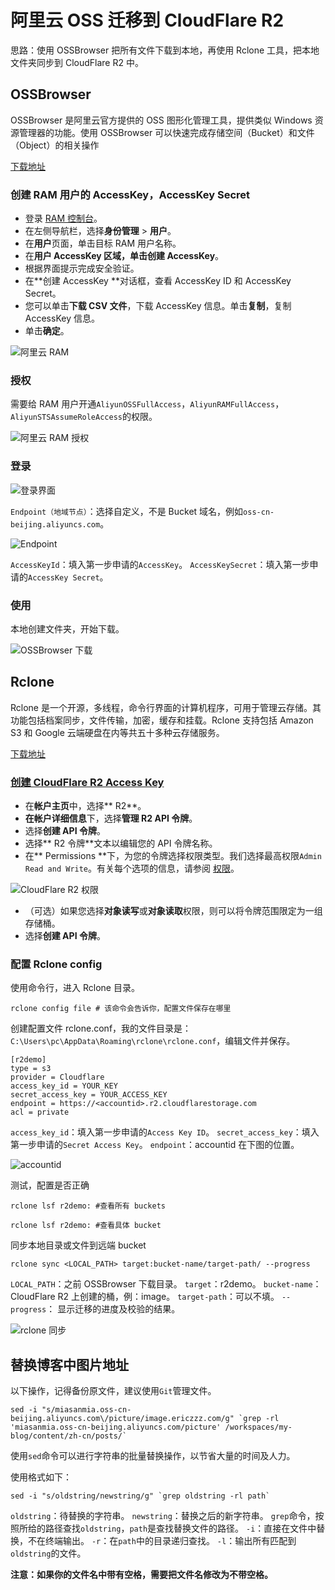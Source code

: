 # 阿里云 OSS 迁移到 CloudFlare R2


思路：使用 OSSBrowser 把所有文件下载到本地，再使用 Rclone 工具，把本地文件夹同步到 CloudFlare R2 中。

## OSSBrowser

OSSBrowser 是阿里云官方提供的 OSS 图形化管理工具，提供类似 Windows 资源管理器的功能。使用 OSSBrowser 可以快速完成存储空间（Bucket）和文件（Object）的相关操作

[下载地址](https://oss.console.aliyun.com/services/tools)

### 创建 RAM 用户的 AccessKey，AccessKey Secret

- 登录 [RAM 控制台](https://ram.console.aliyun.com/)。
- 在左侧导航栏，选择**身份管理** > **用户**。
- 在**用户**页面，单击目标 RAM 用户名称。
- 在**用户 AccessKey **区域，单击**创建 AccessKey**。
- 根据界面提示完成安全验证。
- 在**创建 AccessKey **对话框，查看 AccessKey ID 和 AccessKey Secret。
- 您可以单击**下载 CSV 文件**，下载 AccessKey 信息。单击**复制**，复制 AccessKey 信息。
- 单击**确定**。
 
![阿里云 RAM](https://image.ericzzz.com/2023/09/05/6173af98-d151-4706-a6fc-87bfa7663e7c.png)

### 授权

需要给 RAM 用户开通`AliyunOSSFullAccess`，`AliyunRAMFullAccess`，`AliyunSTSAssumeRoleAccess`的权限。

![阿里云 RAM 授权](https://image.ericzzz.com/2023/09/05/979627fc-5aed-4ca6-851c-973514fd3914.png)

### 登录

![登录界面](https://image.ericzzz.com/2023/09/05/ecca0eaf-a0ab-4db7-9075-292844216622.png)

`Endpoint（地域节点）`：选择自定义，不是 Bucket 域名，例如`oss-cn-beijing.aliyuncs.com`。

![Endpoint](https://image.ericzzz.com/2023/09/05/3258d9aa-c32e-4031-9fa1-c036b2b4e198.png)

`AccessKeyId`：填入第一步申请的`AccessKey`。
`AccessKeySecret`：填入第一步申请的`AccessKey Secret`。

### 使用

本地创建文件夹，开始下载。

![OSSBrowser 下载](https://image.ericzzz.com/2023/09/05/aed68098-871d-47b0-a1e9-036c119c3649.png)

## Rclone

Rclone 是一个开源，多线程，命令行界面的计算机程序，可用于管理云存储。其功能包括档案同步，文件传输，加密，缓存和挂载。Rclone 支持包括 Amazon S3 和 Google 云端硬盘在内等共五十多种云存储服务。

[下载地址](https://rclone.org/downloads/)

### [创建 CloudFlare R2 Access Key](https://developers.cloudflare.com/r2/api/s3/tokens/)

- 在**帐户主页**中，选择** R2**。
- **在帐户详细信息**下，选择**管理 R2 API 令牌**。
- 选择**创建 API 令牌**。
- 选择** R2 令牌**文本以编辑您的 API 令牌名称。
- 在** Permissions **下，为您的令牌选择权限类型。我们选择最高权限`Admin Read and Write`。有关每个选项的信息，请参阅 [权限](https://developers.cloudflare.com/r2/api/s3/tokens/#permissions)。

![CloudFlare R2 权限](https://image.ericzzz.com/2023/09/05/95b24245-b86e-4b22-8385-a562a78f4c19.png)

- （可选）如果您选择**对象读写**或**对象读取**权限，则可以将令牌范围限定为一组存储桶。
- 选择**创建 API 令牌**。

### 配置 Rclone config
使用命令行，进入 Rclone 目录。
		
```shell
rclone config file # 该命令会告诉你，配置文件保存在哪里
```

创建配置文件 rclone.conf，我的文件目录是：`C:\Users\pc\AppData\Roaming\rclone\rclone.conf`，编辑文件并保存。
	
```config
[r2demo]
type = s3
provider = Cloudflare
access_key_id = YOUR_KEY
secret_access_key = YOUR_ACCESS_KEY
endpoint = https://<accountid>.r2.cloudflarestorage.com
acl = private
```

`access_key_id`：填入第一步申请的`Access Key ID`。
`secret_access_key`：填入第一步申请的`Secret Access Key`。
`endpoint`：accountid 在下图的位置。

![accountid](https://image.ericzzz.com/2023/09/05/cb37b286-19f6-4c55-9d9b-05ee47f4b70f.png)

测试，配置是否正确

```shell
rclone lsf r2demo: #查看所有 buckets
```

```shell
rclone lsf r2demo: #查看具体 bucket 
```

同步本地目录或文件到远端 bucket
			
```shell
rclone sync <LOCAL_PATH> target:bucket-name/target-path/ --progress 
```

`LOCAL_PATH`：之前 OSSBrowser 下载目录。
`target`：r2demo。
`bucket-name`：CloudFlare R2 上创建的桶，例：image。
`target-path`：可以不填。
`--progress`： 显示迁移的进度及校验的结果。

![rclone 同步](https://image.ericzzz.com/2023/09/05/8f43be60-eb14-4818-9d30-8fd7a685b59f.png)

## 替换博客中图片地址

以下操作，记得备份原文件，建议使用`Git`管理文件。

```shell
sed -i "s/miasanmia.oss-cn-beijing.aliyuncs.com\/picture/image.ericzzz.com/g" `grep -rl 'miasanmia.oss-cn-beijing.aliyuncs.com/picture' /workspaces/my-blog/content/zh-cn/posts/`
```

使用`sed`命令可以进行字符串的批量替换操作，以节省大量的时间及人力。

使用格式如下：

```shell
sed -i "s/oldstring/newstring/g" `grep oldstring -rl path`
```

`oldstring`：待替换的字符串。
`newstring`：替换之后的新字符串。
`grep`命令，按照所给的路径查找`oldstring`，`path`是查找替换文件的路径。
`-i`：直接在文件中替换，不在终端输出。
`-r`：在`path`中的目录递归查找。
`-l`：输出所有匹配到`oldstring`的文件。

**注意：如果你的文件名中带有空格，需要把文件名修改为不带空格。**
